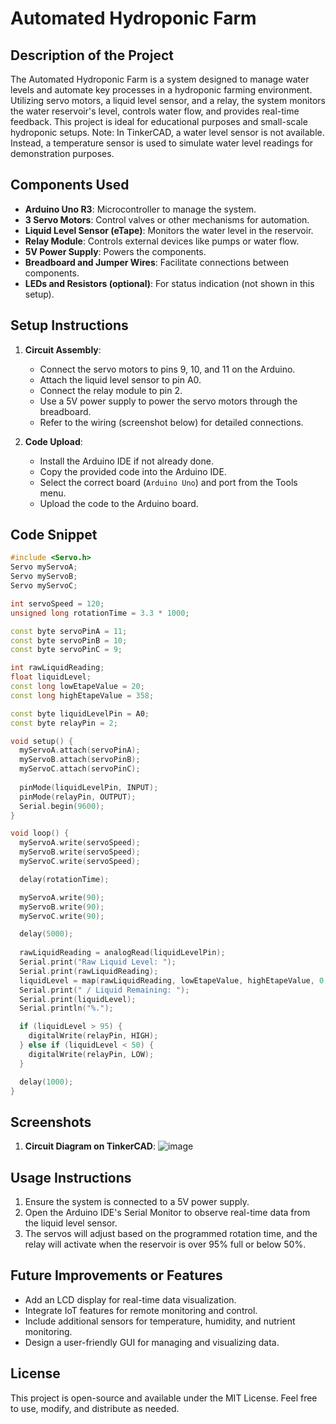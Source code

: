 # Automated Hydroponic Farm

## Description of the Project
The Automated Hydroponic Farm is a system designed to manage water levels and automate key processes in a hydroponic farming environment. Utilizing servo motors, a liquid level sensor, and a relay, the system monitors the water reservoir's level, controls water flow, and provides real-time feedback. This project is ideal for educational purposes and small-scale hydroponic setups.
Note: In TinkerCAD, a water level sensor is not available. Instead, a temperature sensor is used to simulate water level readings for demonstration purposes.

## Components Used
- **Arduino Uno R3**: Microcontroller to manage the system.
- **3 Servo Motors**: Control valves or other mechanisms for automation.
- **Liquid Level Sensor (eTape)**: Monitors the water level in the reservoir.
- **Relay Module**: Controls external devices like pumps or water flow.
- **5V Power Supply**: Powers the components.
- **Breadboard and Jumper Wires**: Facilitate connections between components.
- **LEDs and Resistors (optional)**: For status indication (not shown in this setup).

## Setup Instructions
1. **Circuit Assembly**:
   - Connect the servo motors to pins 9, 10, and 11 on the Arduino.
   - Attach the liquid level sensor to pin A0.
   - Connect the relay module to pin 2.
   - Use a 5V power supply to power the servo motors through the breadboard.
   - Refer to the wiring (screenshot below) for detailed connections.

2. **Code Upload**:
   - Install the Arduino IDE if not already done.
   - Copy the provided code into the Arduino IDE.
   - Select the correct board (`Arduino Uno`) and port from the Tools menu.
   - Upload the code to the Arduino board.

## Code Snippet
```cpp
#include <Servo.h>
Servo myServoA;
Servo myServoB;
Servo myServoC;

int servoSpeed = 120; 
unsigned long rotationTime = 3.3 * 1000; 

const byte servoPinA = 11;
const byte servoPinB = 10;
const byte servoPinC = 9;

int rawLiquidReading;
float liquidLevel;
const long lowEtapeValue = 20;   
const long highEtapeValue = 358; 

const byte liquidLevelPin = A0; 
const byte relayPin = 2;

void setup() {
  myServoA.attach(servoPinA);
  myServoB.attach(servoPinB);
  myServoC.attach(servoPinC);
  
  pinMode(liquidLevelPin, INPUT);
  pinMode(relayPin, OUTPUT);
  Serial.begin(9600);
}

void loop() {
  myServoA.write(servoSpeed);
  myServoB.write(servoSpeed);
  myServoC.write(servoSpeed);

  delay(rotationTime);

  myServoA.write(90);
  myServoB.write(90);
  myServoC.write(90);

  delay(5000);
  
  rawLiquidReading = analogRead(liquidLevelPin);
  Serial.print("Raw Liquid Level: ");
  Serial.print(rawLiquidReading);
  liquidLevel = map(rawLiquidReading, lowEtapeValue, highEtapeValue, 0, 100);
  Serial.print(" / Liquid Remaining: ");
  Serial.print(liquidLevel);
  Serial.println("%.");

  if (liquidLevel > 95) {
    digitalWrite(relayPin, HIGH);
  } else if (liquidLevel < 50) {
    digitalWrite(relayPin, LOW);
  }

  delay(1000);
}
```

## Screenshots
1. **Circuit Diagram on TinkerCAD**:
![image](https://github.com/user-attachments/assets/5304d6e0-042e-4727-8870-9b203a2cb286)

## Usage Instructions
1. Ensure the system is connected to a 5V power supply.
2. Open the Arduino IDE's Serial Monitor to observe real-time data from the liquid level sensor.
3. The servos will adjust based on the programmed rotation time, and the relay will activate when the reservoir is over 95% full or below 50%.

## Future Improvements or Features
- Add an LCD display for real-time data visualization.
- Integrate IoT features for remote monitoring and control.
- Include additional sensors for temperature, humidity, and nutrient monitoring.
- Design a user-friendly GUI for managing and visualizing data.

## License
This project is open-source and available under the MIT License. Feel free to use, modify, and distribute as needed.


